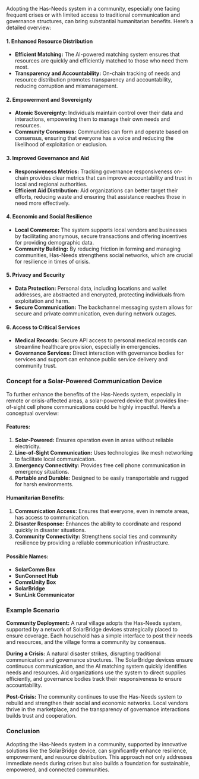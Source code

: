 Adopting the Has-Needs system in a community, especially one facing frequent crises or with limited access to traditional communication and governance structures, can bring substantial humanitarian benefits. Here’s a detailed overview:

#### 1. **Enhanced Resource Distribution**
   - **Efficient Matching:** The AI-powered matching system ensures that resources are quickly and efficiently matched to those who need them most.
   - **Transparency and Accountability:** On-chain tracking of needs and resource distribution promotes transparency and accountability, reducing corruption and mismanagement.

#### 2. **Empowerment and Sovereignty**
   - **Atomic Sovereignty:** Individuals maintain control over their data and interactions, empowering them to manage their own needs and resources.
   - **Community Consensus:** Communities can form and operate based on consensus, ensuring that everyone has a voice and reducing the likelihood of exploitation or exclusion.

#### 3. **Improved Governance and Aid**
   - **Responsiveness Metrics:** Tracking governance responsiveness on-chain provides clear metrics that can improve accountability and trust in local and regional authorities.
   - **Efficient Aid Distribution:** Aid organizations can better target their efforts, reducing waste and ensuring that assistance reaches those in need more effectively.

#### 4. **Economic and Social Resilience**
   - **Local Commerce:** The system supports local vendors and businesses by facilitating anonymous, secure transactions and offering incentives for providing demographic data.
   - **Community Building:** By reducing friction in forming and managing communities, Has-Needs strengthens social networks, which are crucial for resilience in times of crisis.

#### 5. **Privacy and Security**
   - **Data Protection:** Personal data, including locations and wallet addresses, are abstracted and encrypted, protecting individuals from exploitation and harm.
   - **Secure Communication:** The backchannel messaging system allows for secure and private communication, even during network outages.

#### 6. **Access to Critical Services**
   - **Medical Records:** Secure API access to personal medical records can streamline healthcare provision, especially in emergencies.
   - **Governance Services:** Direct interaction with governance bodies for services and support can enhance public service delivery and community trust.

### Concept for a Solar-Powered Communication Device

To further enhance the benefits of the Has-Needs system, especially in remote or crisis-affected areas, a solar-powered device that provides line-of-sight cell phone communications could be highly impactful. Here’s a conceptual overview:

#### Features:
1. **Solar-Powered:** Ensures operation even in areas without reliable electricity.
2. **Line-of-Sight Communication:** Uses technologies like mesh networking to facilitate local communication.
3. **Emergency Connectivity:** Provides free cell phone communication in emergency situations.
4. **Portable and Durable:** Designed to be easily transportable and rugged for harsh environments.

#### Humanitarian Benefits:
1. **Communication Access:** Ensures that everyone, even in remote areas, has access to communication.
2. **Disaster Response:** Enhances the ability to coordinate and respond quickly in disaster situations.
3. **Community Connectivity:** Strengthens social ties and community resilience by providing a reliable communication infrastructure.

#### Possible Names:
- **SolarComm Box**
- **SunConnect Hub**
- **CommUnity Box**
- **SolarBridge**
- **SunLink Communicator**

### Example Scenario

**Community Deployment:**
A rural village adopts the Has-Needs system, supported by a network of SolarBridge devices strategically placed to ensure coverage. Each household has a simple interface to post their needs and resources, and the village forms a community by consensus.

**During a Crisis:**
A natural disaster strikes, disrupting traditional communication and governance structures. The SolarBridge devices ensure continuous communication, and the AI matching system quickly identifies needs and resources. Aid organizations use the system to direct supplies efficiently, and governance bodies track their responsiveness to ensure accountability.

**Post-Crisis:**
The community continues to use the Has-Needs system to rebuild and strengthen their social and economic networks. Local vendors thrive in the marketplace, and the transparency of governance interactions builds trust and cooperation.

### Conclusion

Adopting the Has-Needs system in a community, supported by innovative solutions like the SolarBridge device, can significantly enhance resilience, empowerment, and resource distribution. This approach not only addresses immediate needs during crises but also builds a foundation for sustainable, empowered, and connected communities.